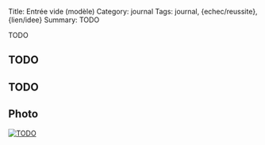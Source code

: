 Title: Entrée vide (modèle)
Category: journal
Tags: journal, {echec/reussite}, {lien/idee}
Summary: TODO

TODO

## TODO

## TODO

## Photo
[![TODO]({filename}images/blank.png)](#)
